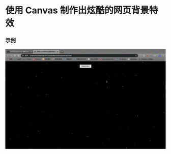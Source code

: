 # 使用 Canvas 制作出炫酷的网页背景特效

### 示例
![Image text](https://github.com/ZHTGitHub/canvas/blob/master/example-pictures/canvas.gif)
